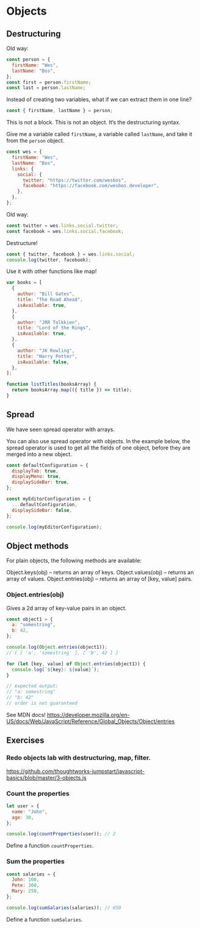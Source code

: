 # Objects

## Destructuring

Old way:

```js
const person = {
  firstName: "Wes",
  lastName: "Bos",
};
const first = person.firstName;
const last = person.lastName;
```

Instead of creating two variables, what if we can extract them in one line?

```js
const { firstName, lastName } = person;
```

This is not a block. This is not an object. It’s the destructuring syntax.

Give me a variable called `firstName`, a variable called `lastName`, and take it from the `person` object.

```js
const wes = {
  firstName: "Wes",
  lastName: "Bos",
  links: {
    social: {
      twitter: "https://twitter.com/wesbos",
      facebook: "https://facebook.com/wesbos.developer",
    },
  },
};
```

Old way:

```js
const twitter = wes.links.social.twitter;
const facebook = wes.links.social.facebook;
```

Destructure!

```js
const { twitter, facebook } = wes.links.social;
console.log(twitter, facebook);
```

Use it with other functions like map!

```js
var books = [
  {
    author: "Bill Gates",
    title: "The Road Ahead",
    isAvailable: true,
  },
  {
    author: "JRR Tolkkien",
    title: "Lord of the Rings",
    isAvailable: true,
  },
  {
    author: "JK Rowling",
    title: "Harry Potter",
    isAvailable: false,
  },
];

function listTitles(booksArray) {
  return booksArray.map(({ title }) => title);
}
```

## Spread

We have seen spread operator with arrays.

You can also use spread operator with objects.
In the example below, the spread operator is used to get all the fields of one object, before they are merged into a new object.

```js
const defaultConfiguration = {
  displayTab: true,
  displayMenu: true,
  displaySideBar: true,
};

const myEditorConfiguration = {
  ...defaultConfiguration,
  displaySideBar: false,
};

console.log(myEditorConfiguration);
```

## Object methods

For plain objects, the following methods are available:

Object.keys(obj) – returns an array of keys.
Object.values(obj) – returns an array of values.
Object.entries(obj) – returns an array of [key, value] pairs.

### Object.entries(obj)

Gives a 2d array of key-value pairs in an object.

```js
const object1 = {
  a: "somestring",
  b: 42,
};

console.log(Object.entries(object1));
// [ [ 'a', 'somestring' ], [ 'b', 42 ] ]
```

```js
for (let [key, value] of Object.entries(object1)) {
  console.log(`${key}: ${value}`);
}

// expected output:
// "a: somestring"
// "b: 42"
// order is not guaranteed
```

See MDN docs! https://developer.mozilla.org/en-US/docs/Web/JavaScript/Reference/Global_Objects/Object/entries

## Exercises

### Redo objects lab with destructuring, map, filter.

https://github.com/thoughtworks-jumpstart/javascript-basics/blob/master/3-objects.js

### Count the properties

```js
let user = {
  name: "John",
  age: 30,
};

console.log(countProperties(user)); // 2
```

Define a function `countProperties`.

### Sum the properties

```js
const salaries = {
  John: 100,
  Pete: 300,
  Mary: 250,
};

console.log(sumSalaries(salaries)); // 650
```

Define a function `sumSalaries`.
